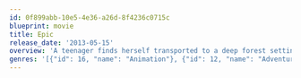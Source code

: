 ```yaml
---
id: 0f899abb-10e5-4e36-a26d-8f4236c0715c
blueprint: movie
title: Epic
release_date: '2013-05-15'
overview: 'A teenager finds herself transported to a deep forest setting where a battle between the forces of good and the forces of evil is taking place. She bands together with a rag-tag group characters in order to save their world -- and ours.'
genres: '[{"id": 16, "name": "Animation"}, {"id": 12, "name": "Adventure"}, {"id": 10751, "name": "Family"}, {"id": 14, "name": "Fantasy"}]'
---
```

